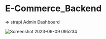 # E-Commerce_Backend
=> strapi Admin Dashboard

![Screenshot 2023-09-09 095234](https://github.com/AS-PARTH/E-Commerce_Backend/assets/95672671/b0365871-fc46-4cac-a47c-f7b14db1f649)
